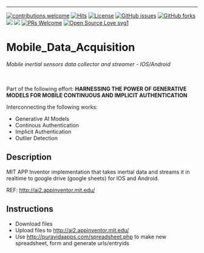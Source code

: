 ___
[![contributions welcome](https://img.shields.io/badge/contributions-welcome-brightgreen.svg?style=flat)](https://github.com/dwyl/esta/issues) [![Hits](https://hits.seeyoufarm.com/api/count/incr/badge.svg?url=https%3A%2F%2Fgithub.com%2FUW-CIA&count_bg=%2379C83D&title_bg=%23555555&icon=&icon_color=%23E7E7E7&title=users&edge_flat=false)](https://hits.seeyoufarm.com)
[![License](https://img.shields.io/pypi/l/mia.svg)]() 
<a href="https://https://github.com/UW-CIA/Models_at_edge/issues"><img alt="GitHub issues" src="https://img.shields.io/github/issues/UW-CIA/Models_at_edge"></a>
<a href="https://github.com/kaiiyer/UW-CIA/Models_at_edge"><img alt="GitHub forks" src="https://img.shields.io/github/forks/UW-CIA/Models_at_edge"></a>
<a href="https://github.com/UW-CIA/Models_at_edge/graphs/contributors" alt="Contributors">
<img src="https://img.shields.io/github/contributors/UW-CIA/Models_at_edge" /></a>
<a href="https://github.com/UW-CIA/Models_at_edge/graphs/stars" alt="Stars">
<img src="https://img.shields.io/github/stars/UW-CIA/Models_at_edge" /></a>
[![PRs Welcome](https://img.shields.io/badge/PRs-welcome-brightgreen.svg?style=shields)](http://makeapullrequest.com)
[![Open Source Love svg1](https://badges.frapsoft.com/os/v3/open-source.svg?v=103)](https://github.com/ellerbrock/open-source-badges/)


# Mobile_Data_Acquisition
*Mobile inertial sensors data collector and streamer - IOS/Android* 

<br> <br> 
Part of the following effort: 
**HARNESSING THE POWER OF GENERATIVE MODELS FOR MOBILE CONTINUOUS AND IMPLICIT AUTHENTICATION**

Interconnecting the following works: 
* Generative AI Models
* Continous Authentication 
* Implicit Authentication 
* Outlier Detection 

## Description 

MIT APP Inventor implementation that takes inertial data and streams it in realtime to google drive (google sheets) for IOS and Android. 

REF: http://ai2.appinventor.mit.edu/

## Instructions
* Download files 
* Upload files to http://ai2.appinventor.mit.edu/ 
* Use http://puravidaapps.com/spreadsheet.php to make new spreadsheet, form and generate urls/entryids
